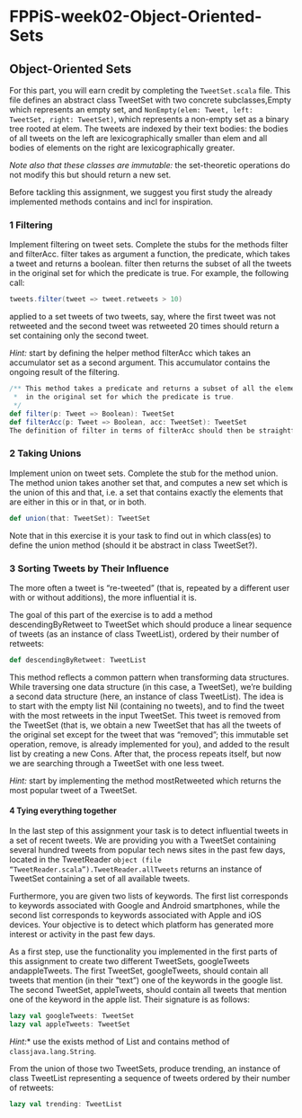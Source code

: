 # FPPiS-week02-Object-Oriented-Sets

## Object-Oriented Sets

For this part, you will earn credit by completing the `TweetSet.scala` file.
This file defines an abstract class TweetSet with two concrete subclasses,Empty
which represents an empty set, and
`NonEmpty(elem: Tweet, left: TweetSet, right: TweetSet)`, which represents a
non-empty set as a binary tree rooted at elem. The tweets are indexed by their
text bodies: the bodies of all tweets on the left are lexicographically smaller
than elem and all bodies of elements on the right are lexicographically greater.

*Note also that these classes are immutable:* the set-theoretic operations do
not modify this but should return a new set.

Before tackling this assignment, we suggest you first study the already
implemented methods contains and incl for inspiration.

### 1 Filtering

Implement filtering on tweet sets. Complete the stubs for the methods filter and
filterAcc. filter takes as argument a function, the predicate, which takes a
tweet and returns a boolean. filter then returns the subset of all the tweets
in the original set for which the predicate is true.
For example, the following call:

```scala
tweets.filter(tweet => tweet.retweets > 10)
```

applied to a set tweets of two tweets, say, where the first tweet was not
retweeted and the second tweet was retweeted 20 times should return a set
containing only the second tweet.

*Hint:* start by defining the helper method filterAcc which takes an accumulator
set as a second argument. This accumulator contains the ongoing result of the
filtering.

```scala
/** This method takes a predicate and returns a subset of all the elements
 *  in the original set for which the predicate is true.
 */
def filter(p: Tweet => Boolean): TweetSet
def filterAcc(p: Tweet => Boolean, acc: TweetSet): TweetSet
The definition of filter in terms of filterAcc should then be straightforward.
```

### 2 Taking Unions

Implement union on tweet sets. Complete the stub for the method union. The
method union takes another set that, and computes a new set which is the union
of this and that, i.e. a set that contains exactly the elements that are either
in this or in that, or in both.

```scala
def union(that: TweetSet): TweetSet
```

Note that in this exercise it is your task to find out in which class(es) to
define the union method (should it be abstract in class TweetSet?).

### 3 Sorting Tweets by Their Influence

The more often a tweet is “re-tweeted” (that is, repeated by a different user
  with or without additions), the more influential it is.

The goal of this part of the exercise is to add a method descendingByRetweet to
TweetSet which should produce a linear sequence of
tweets (as an instance of class TweetList), ordered by their number of retweets:

```scala
def descendingByRetweet: TweetList
```

This method reflects a common pattern when transforming data structures. While
traversing one data structure (in this case, a TweetSet), we’re building a
second data structure (here, an instance of class TweetList). The idea is to
start with the empty list Nil (containing no tweets), and to find the tweet with
the most retweets in the input TweetSet. This tweet is removed from the TweetSet
(that is, we obtain a new TweetSet that has all the tweets of the original set
  except for the tweet that was “removed”; this immutable set operation, remove,
  is already implemented for you), and added to the result list by creating a
  new Cons. After that, the process repeats itself, but now we are searching
  through a TweetSet with one less tweet.

*Hint:* start by implementing the method mostRetweeted which returns the most
popular tweet of a TweetSet.

#### 4 Tying everything together

In the last step of this assignment your task is to detect influential tweets
in a set of recent tweets. We are providing you with a TweetSet containing
several hundred tweets from popular tech news sites in the past few days,
located in the TweetReader
`object (file “TweetReader.scala”).TweetReader.allTweets` returns an instance
of TweetSet containing a set of all available tweets.

Furthermore, you are given two lists of keywords. The first list corresponds to
keywords associated with Google and Android smartphones, while the second list
corresponds to keywords associated with Apple and iOS devices. Your objective is
to detect which platform has generated more interest or activity in the past
few days.

As a first step, use the functionality you implemented in the first parts of
this assignment to create two different TweetSets, googleTweets andappleTweets.
The first TweetSet, googleTweets, should contain all tweets that mention
(in their “text”) one of the keywords in the google list. The second TweetSet,
appleTweets, should contain all tweets that mention one of the keyword in the
apple list. Their signature is as follows:

```scala
lazy val googleTweets: TweetSet
lazy val appleTweets: TweetSet
```

*Hint:** use the exists method of List and contains method
of `classjava.lang.String`.

From the union of those two TweetSets, produce trending, an instance of class
TweetList representing a sequence of tweets ordered by their number
of retweets:

```scala
lazy val trending: TweetList
```
